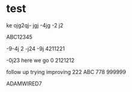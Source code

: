 # test

ke ojg2qj-
 jgj
  -4jg
  -2 j2
 
  ABC12345
  
  -9-4j 2
  -j24 
  -9j 4211221
  
  -0j23  here we go
  0 2121212

follow up
trying
improving
222
ABC
778
999999

ADAMWIRED7
